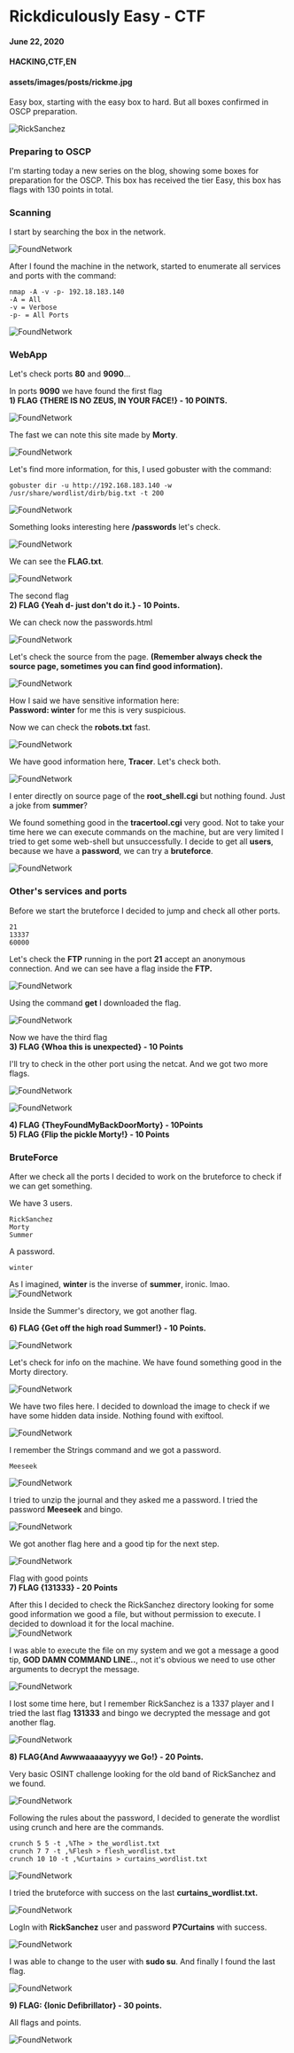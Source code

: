 # Rickdiculously Easy - CTF
#### June 22, 2020
#### HACKING,CTF,EN
#### assets/images/posts/rickme.jpg

Easy box, starting with the easy box to hard. But all boxes confirmed in OSCP preparation.  

![RickSanchez](https://raw.githubusercontent.com/raphaelbarbosaqwerty/raphaelbarbosaqwerty.github.io/master/data/assets/ctfs/rickdiculouslyeasy/ricksanchez.jpg)

### Preparing to OSCP ###

I'm starting today a new series on the blog, showing some boxes for preparation for the OSCP. This box has received the tier Easy, this box has flags with 130 points in total.

### Scanning ###

I start by searching the box in the network.  

![FoundNetwork](https://raw.githubusercontent.com/raphaelbarbosaqwerty/raphaelbarbosaqwerty.github.io/master/data/assets/ctfs/rickdiculouslyeasy/1_foundnetwork.png)

After I found the machine in the network, started to enumerate all services and ports with the command:  
```
nmap -A -v -p- 192.18.183.140
-A = All  
-v = Verbose  
-p- = All Ports
```  
![FoundNetwork](https://raw.githubusercontent.com/raphaelbarbosaqwerty/raphaelbarbosaqwerty.github.io/master/data/assets/ctfs/rickdiculouslyeasy/nmap_information.png)  

### WebApp ###

Let's check ports **80** and **9090**...  

In ports **9090** we have found the first flag  
**1) FLAG {THERE IS NO ZEUS, IN YOUR FACE!} - 10 POINTS.**  

![FoundNetwork](https://raw.githubusercontent.com/raphaelbarbosaqwerty/raphaelbarbosaqwerty.github.io/master/data/assets/ctfs/rickdiculouslyeasy/1.1flag_fedora.png)  

The fast we can note this site made by **Morty**.  

![FoundNetwork](https://raw.githubusercontent.com/raphaelbarbosaqwerty/raphaelbarbosaqwerty.github.io/master/data/assets/ctfs/rickdiculouslyeasy/2_mortyweb.png)  

Let's find more information, for this, I used gobuster with the command:  
```
gobuster dir -u http://192.168.183.140 -w /usr/share/wordlist/dirb/big.txt -t 200
```

![FoundNetwork](https://raw.githubusercontent.com/raphaelbarbosaqwerty/raphaelbarbosaqwerty.github.io/master/data/assets/ctfs/rickdiculouslyeasy/2.1_gobuster_morty.png)  

Something looks interesting here **/passwords** let's check.  

![FoundNetwork](https://raw.githubusercontent.com/raphaelbarbosaqwerty/raphaelbarbosaqwerty.github.io/master/data/assets/ctfs/rickdiculouslyeasy/2.2passwords.png)

We can see the **FLAG.txt**.  

![FoundNetwork](https://raw.githubusercontent.com/raphaelbarbosaqwerty/raphaelbarbosaqwerty.github.io/master/data/assets/ctfs/rickdiculouslyeasy/2flag.4_passwords.png)  

The second flag  
**2) FLAG {Yeah d- just don't do it.} - 10 Points.**

We can check now the passwords.html

![FoundNetwork](https://raw.githubusercontent.com/raphaelbarbosaqwerty/raphaelbarbosaqwerty.github.io/master/data/assets/ctfs/rickdiculouslyeasy/2.4passwordshtml.png)  

Let's check the source from the page. **(Remember always check the source page, sometimes you can find good information).**

![FoundNetwork](https://raw.githubusercontent.com/raphaelbarbosaqwerty/raphaelbarbosaqwerty.github.io/master/data/assets/ctfs/rickdiculouslyeasy/2.5password_winter.png)

How I said we have sensitive information here:  
**Password: winter** for me this is very suspicious.

Now we can check the **robots.txt** fast.

![FoundNetwork](https://raw.githubusercontent.com/raphaelbarbosaqwerty/raphaelbarbosaqwerty.github.io/master/data/assets/ctfs/rickdiculouslyeasy/2.3robots.png)  

We have good information here, **Tracer**. Let's check both.

![FoundNetwork](https://raw.githubusercontent.com/raphaelbarbosaqwerty/raphaelbarbosaqwerty.github.io/master/data/assets/ctfs/rickdiculouslyeasy/2.6root_shell_cgi.png) 

I enter directly on source page of the **root_shell.cgi** but nothing found. Just a joke from **summer**?  

We found something good in the **tracertool.cgi** very good. Not to take your time here we can execute commands on the machine, but are very limited I tried to get some web-shell but unsuccessfully. I decide to get all **users**, because we have a **password**, we can try a **bruteforce**.

![FoundNetwork](https://raw.githubusercontent.com/raphaelbarbosaqwerty/raphaelbarbosaqwerty.github.io/master/data/assets/ctfs/rickdiculouslyeasy/2.7osinjectionusers.png)  

### Other's services and ports ###

Before we start the bruteforce I decided to jump and check all other ports.
```
21
13337
60000
```

Let's check the **FTP** running in the port **21** accept an anonymous connection. And we can see have a flag inside the **FTP.**

![FoundNetwork](https://raw.githubusercontent.com/raphaelbarbosaqwerty/raphaelbarbosaqwerty.github.io/master/data/assets/ctfs/rickdiculouslyeasy/3anonftp.png)

Using the command **get** I downloaded the flag.

![FoundNetwork](https://raw.githubusercontent.com/raphaelbarbosaqwerty/raphaelbarbosaqwerty.github.io/master/data/assets/ctfs/rickdiculouslyeasy/3.3flagftp.png)  

Now we have the third flag  
**3) FLAG {Whoa this is unexpected} - 10 Points** 

I'll try to check in the other port using the netcat. And we got two more flags.  

![FoundNetwork](https://raw.githubusercontent.com/raphaelbarbosaqwerty/raphaelbarbosaqwerty.github.io/master/data/assets/ctfs/rickdiculouslyeasy/4flag_13337nc.png)  
  

![FoundNetwork](https://raw.githubusercontent.com/raphaelbarbosaqwerty/raphaelbarbosaqwerty.github.io/master/data/assets/ctfs/rickdiculouslyeasy/5flag_60000ncport.png)  

**4) FLAG {TheyFoundMyBackDoorMorty} - 10Points**  
**5) FLAG {Flip the pickle Morty!} - 10 Points**  

### BruteForce ###

After we check all the ports I decided to work on the bruteforce to check if we can get something.

We have 3 users.
```
RickSanchez
Morty
Summer
```
A password.
```
winter
```  

As I imagined, **winter** is the inverse of **summer**, ironic. lmao.  
![FoundNetwork](https://raw.githubusercontent.com/raphaelbarbosaqwerty/raphaelbarbosaqwerty.github.io/master/data/assets/ctfs/rickdiculouslyeasy/6brutesshSummer.png)  

Inside the Summer's directory, we got another flag.  

**6) FLAG {Get off the high road Summer!} - 10 Points.**  

![FoundNetwork](https://raw.githubusercontent.com/raphaelbarbosaqwerty/raphaelbarbosaqwerty.github.io/master/data/assets/ctfs/rickdiculouslyeasy/6.16flagSummer.png) 

Let's check for info on the machine. We have found something good in the Morty directory.   

![FoundNetwork](https://raw.githubusercontent.com/raphaelbarbosaqwerty/raphaelbarbosaqwerty.github.io/master/data/assets/ctfs/rickdiculouslyeasy/6.1mortydir.png)  

We have two files here. I decided to download the image to check if we have some hidden data inside. Nothing found with exiftool.

![FoundNetwork](https://raw.githubusercontent.com/raphaelbarbosaqwerty/raphaelbarbosaqwerty.github.io/master/data/assets/ctfs/rickdiculouslyeasy/6.2exiftoolmorty.png)  

I remember the Strings command and we got a password.
```
Meeseek
```

![FoundNetwork](https://raw.githubusercontent.com/raphaelbarbosaqwerty/raphaelbarbosaqwerty.github.io/master/data/assets/ctfs/rickdiculouslyeasy/6.3stringspasswordmorty.png)  

I tried to unzip the journal and they asked me a password. I tried the password **Meeseek** and bingo.  

![FoundNetwork](https://raw.githubusercontent.com/raphaelbarbosaqwerty/raphaelbarbosaqwerty.github.io/master/data/assets/ctfs/rickdiculouslyeasy/6.4unzipjournal.png)  

We got another flag here and a good tip for the next step.  

![FoundNetwork](https://raw.githubusercontent.com/raphaelbarbosaqwerty/raphaelbarbosaqwerty.github.io/master/data/assets/ctfs/rickdiculouslyeasy/6.5journal6flag.png) 

Flag with good points  
**7) FLAG {131333} - 20 Points**  

After this I decided to check the RickSanchez directory looking for some good information we good a file, but without permission to execute. I decided to download it for the local machine.  
![FoundNetwork](https://raw.githubusercontent.com/raphaelbarbosaqwerty/raphaelbarbosaqwerty.github.io/master/data/assets/ctfs/rickdiculouslyeasy/6.6rickdirs.png) 

I was able to execute the file on my system and we got a message a good tip, **GOD DAMN COMMAND LINE..**, not it's obvious we need to use other arguments to decrypt the message.  

![FoundNetwork](https://raw.githubusercontent.com/raphaelbarbosaqwerty/raphaelbarbosaqwerty.github.io/master/data/assets/ctfs/rickdiculouslyeasy/6.7safeargs.png) 

I lost some time here, but I remember RickSanchez is a 1337 player and I tried the last flag **131333** and bingo we decrypted the message and got another flag.  

![FoundNetwork](https://raw.githubusercontent.com/raphaelbarbosaqwerty/raphaelbarbosaqwerty.github.io/master/data/assets/ctfs/rickdiculouslyeasy/6.8safeflag.png)  

**8) FLAG{And Awwwaaaaayyyy we Go!} - 20 Points.**  

Very basic OSINT challenge looking for the old band of RickSanchez and we found.  

![FoundNetwork](https://raw.githubusercontent.com/raphaelbarbosaqwerty/raphaelbarbosaqwerty.github.io/master/data/assets/ctfs/rickdiculouslyeasy/6.9osint_rickband.png) 

Following the rules about the password, I decided to generate the wordlist using crunch and here are the commands.

```
crunch 5 5 -t ,%The > the_wordlist.txt
crunch 7 7 -t ,%Flesh > flesh_wordlist.txt
crunch 10 10 -t ,%Curtains > curtains_wordlist.txt
```

![FoundNetwork](https://raw.githubusercontent.com/raphaelbarbosaqwerty/raphaelbarbosaqwerty.github.io/master/data/assets/ctfs/rickdiculouslyeasy/7generate_wordlist.png)  

I tried the bruteforce with success on the last **curtains_wordlist.txt.**  

![FoundNetwork](https://raw.githubusercontent.com/raphaelbarbosaqwerty/raphaelbarbosaqwerty.github.io/master/data/assets/ctfs/rickdiculouslyeasy/7.1passwordfound.png)  

LogIn with **RickSanchez** user and password **P7Curtains** with success.  

![FoundNetwork](https://raw.githubusercontent.com/raphaelbarbosaqwerty/raphaelbarbosaqwerty.github.io/master/data/assets/ctfs/rickdiculouslyeasy/8loginricksuccess.png)  

I was able to change to the user with **sudo su**. And finally I found the last flag.  

![FoundNetwork](https://raw.githubusercontent.com/raphaelbarbosaqwerty/raphaelbarbosaqwerty.github.io/master/data/assets/ctfs/rickdiculouslyeasy/9lastflagrick.png) 

**9) FLAG: {Ionic Defibrillator} - 30 points.**

All flags and points.  

![FoundNetwork](https://raw.githubusercontent.com/raphaelbarbosaqwerty/raphaelbarbosaqwerty.github.io/master/data/assets/ctfs/rickdiculouslyeasy/10totalflags130points.png)  

